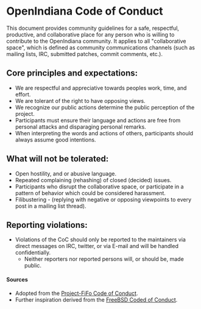 <!--

The contents of this Documentation are subject to the Public Documentation License Version 1.01
(the "License"); you may only use this Documentation if you comply with the terms of this License.
A copy of the License is available at http://illumos.org/license/PDL.

The Original Documentation is _________________.

The Initial Writer of the Original Documentation is Michael Kruger Copyright (C) 2016 [Insert year(s)].
All Rights Reserved. (Initial Writer contact(s):________________[Insert hyperlink/alias]).

Contributor(s): ______________________________________.

Portions created by ______ are Copyright (C)_________[Insert year(s)].
All Rights Reserved. (Contributor contact(s):________________[Insert hyperlink/alias]).

-->

# OpenIndiana Code of Conduct

This document provides community guidelines for a safe, respectful, productive, and collaborative place for any person who is willing to contribute to the OpenIndiana community.
It applies to all "collaborative space", which is defined as community communications channels (such as mailing lists, IRC, submitted patches, commit comments, etc.).


## Core principles and expectations:

* We are respectful and appreciative towards peoples work, time, and effort.
* We are tolerant of the right to have opposing views.
* We recognize our public actions determine the public perception of the project.
* Participants must ensure their language and actions are free from personal attacks and disparaging personal remarks.
* When interpreting the words and actions of others, participants should always assume good intentions.


## What will not be tolerated:

* Open hostility, and or abusive language.
* Repeated complaining (rehashing) of closed (decided) issues.
* Participants who disrupt the collaborative space, or participate in a pattern of behavior which could be considered harassment.
* Filibustering - (replying with negative or opposing viewpoints to every post in a mailing list thread).


## Reporting violations:

* Violations of the CoC should only be reported to the maintainers via direct messages on IRC, twitter, or via E-mail and will be handled confidentially.
    * Neither reporters nor reported persons will, or should be, made public.

#### Sources

* Adopted from the [Project-FiFo Code of Conduct](https://project-fifo.net/coc.html).
* Further inspiration derived from the [FreeBSD Coded of Conduct](https://www.freebsd.org/internal/code-of-conduct.html).


